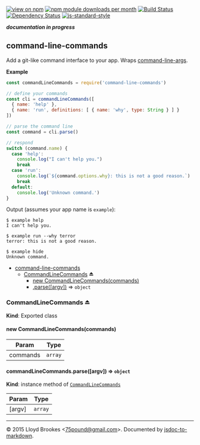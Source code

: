 [![view on npm](http://img.shields.io/npm/v/command-line-commands.svg)](https://www.npmjs.org/package/command-line-commands)
[![npm module downloads per month](http://img.shields.io/npm/dm/command-line-commands.svg)](https://www.npmjs.org/package/command-line-commands)
[![Build Status](https://travis-ci.org/75lb/command-line-commands.svg?branch=master)](https://travis-ci.org/75lb/command-line-commands)
[![Dependency Status](https://david-dm.org/75lb/command-line-commands.svg)](https://david-dm.org/75lb/command-line-commands)
[![js-standard-style](https://img.shields.io/badge/code%20style-standard-brightgreen.svg)](https://github.com/feross/standard)

***documentation in progress***

<a name="module_command-line-commands"></a>
## command-line-commands
Add a git-like command interface to your app. Wraps [command-line-args](https://github.com/75lb/command-line-args).

**Example**  
```js
const commandLineCommands = require('command-line-commands')

// define your commands
const cli = commandLineCommands([
  { name: 'help' },
  { name: 'run', definitions: [ { name: 'why', type: String } ] }
])

// parse the command line
const command = cli.parse()

// respond
switch (command.name) {
  case 'help':
    console.log("I can't help you.")
    break
  case 'run':
    console.log(`${command.options.why}: this is not a good reason.`)
    break
  default:
    console.log('Unknown command.')
}
```

Output (assumes your app name is `example`):
```
$ example help
I can't help you.

$ example run --why terror
terror: this is not a good reason.

$ example hide
Unknown command.
```

* [command-line-commands](#module_command-line-commands)
    * [CommandLineCommands](#exp_module_command-line-commands--CommandLineCommands) ⏏
        * [new CommandLineCommands(commands)](#new_module_command-line-commands--CommandLineCommands_new)
        * [.parse([argv])](#module_command-line-commands--CommandLineCommands+parse) ⇒ <code>object</code>

<a name="exp_module_command-line-commands--CommandLineCommands"></a>
### CommandLineCommands ⏏
**Kind**: Exported class  
<a name="new_module_command-line-commands--CommandLineCommands_new"></a>
#### new CommandLineCommands(commands)

| Param | Type |
| --- | --- |
| commands | <code>array</code> | 

<a name="module_command-line-commands--CommandLineCommands+parse"></a>
#### commandLineCommands.parse([argv]) ⇒ <code>object</code>
**Kind**: instance method of <code>[CommandLineCommands](#exp_module_command-line-commands--CommandLineCommands)</code>  

| Param | Type |
| --- | --- |
| [argv] | <code>array</code> | 


* * *

&copy; 2015 Lloyd Brookes \<75pound@gmail.com\>. Documented by [jsdoc-to-markdown](https://github.com/jsdoc2md/jsdoc-to-markdown).
